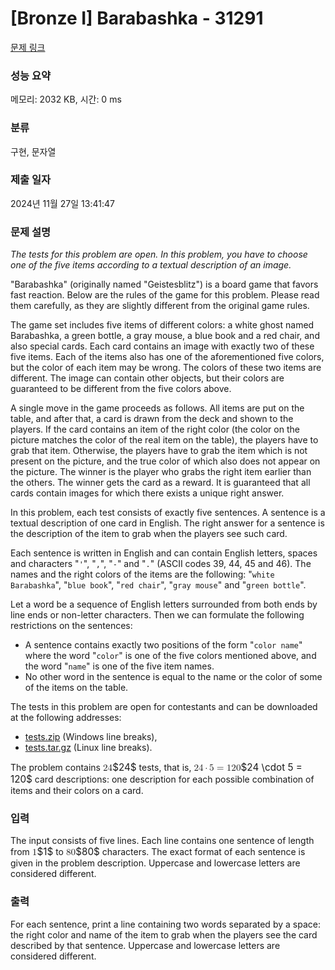 # [Bronze I] Barabashka - 31291 

[문제 링크](https://www.acmicpc.net/problem/31291) 

### 성능 요약

메모리: 2032 KB, 시간: 0 ms

### 분류

구현, 문자열

### 제출 일자

2024년 11월 27일 13:41:47

### 문제 설명

<p><em>The tests for this problem are open. In this problem, you have to choose one of the five items according to a textual description of an image.</em></p>

<p>"Barabashka" (originally named "Geistesblitz") is a board game that favors fast reaction. Below are the rules of the game for this problem. Please read them carefully, as they are slightly different from the original game rules.</p>

<p>The game set includes five items of different colors: a white ghost named Barabashka, a green bottle, a gray mouse, a blue book and a red chair, and also special cards. Each card contains an image with exactly two of these five items. Each of the items also has one of the aforementioned five colors, but the color of each item may be wrong. The colors of these two items are different. The image can contain other objects, but their colors are guaranteed to be different from the five colors above.</p>

<p>A single move in the game proceeds as follows. All items are put on the table, and after that, a card is drawn from the deck and shown to the players. If the card contains an item of the right color (the color on the picture matches the color of the real item on the table), the players have to grab that item. Otherwise, the players have to grab the item which is not present on the picture, and the true color of which also does not appear on the picture. The winner is the player who grabs the right item earlier than the others. The winner gets the card as a reward. It is guaranteed that all cards contain images for which there exists a unique right answer.</p>

<p>In this problem, each test consists of exactly five sentences. A sentence is a textual description of one card in English. The right answer for a sentence is the description of the item to grab when the players see such card.</p>

<p>Each sentence is written in English and can contain English letters, spaces and characters "<code>'</code>", "<code>,</code>", "<code>-</code>" and "<code>.</code>" (ASCII codes 39, 44, 45 and 46). The names and the right colors of the items are the following: "<code>white Barabashka</code>", "<code>blue book</code>", "<code>red chair</code>", "<code>gray mouse</code>" and "<code>green bottle</code>".</p>

<p>Let a word be a sequence of English letters surrounded from both ends by line ends or non-letter characters. Then we can formulate the following restrictions on the sentences:</p>

<ul>
	<li>A sentence contains exactly two positions of the form "<code>color name</code>" where the word "<code>color</code>" is one of the five colors mentioned above, and the word "<code>name</code>" is one of the five item names.</li>
	<li>No other word in the sentence is equal to the name or the color of some of the items on the table.</li>
</ul>

<p>The tests in this problem are open for contestants and can be downloaded at the following addresses:</p>

<ul>
	<li><a href="https://upload.acmicpc.net/a8853ad9-923b-4311-a272-8bf861652499/">tests.zip</a> (Windows line breaks),</li>
	<li><a href="https://upload.acmicpc.net/a7dd5f43-5e6c-49bf-9284-7d629d5fea38/">tests.tar.gz</a> (Linux line breaks).</li>
</ul>

<p>The problem contains <mjx-container class="MathJax" jax="CHTML" style="font-size: 109%; position: relative;"><mjx-math class="MJX-TEX" aria-hidden="true"><mjx-mn class="mjx-n"><mjx-c class="mjx-c32"></mjx-c><mjx-c class="mjx-c34"></mjx-c></mjx-mn></mjx-math><mjx-assistive-mml unselectable="on" display="inline"><math xmlns="http://www.w3.org/1998/Math/MathML"><mn>24</mn></math></mjx-assistive-mml><span aria-hidden="true" class="no-mathjax mjx-copytext">$24$</span></mjx-container> tests, that is, <mjx-container class="MathJax" jax="CHTML" style="font-size: 109%; position: relative;"><mjx-math class="MJX-TEX" aria-hidden="true"><mjx-mn class="mjx-n"><mjx-c class="mjx-c32"></mjx-c><mjx-c class="mjx-c34"></mjx-c></mjx-mn><mjx-mo class="mjx-n" space="3"><mjx-c class="mjx-c22C5"></mjx-c></mjx-mo><mjx-mn class="mjx-n" space="3"><mjx-c class="mjx-c35"></mjx-c></mjx-mn><mjx-mo class="mjx-n" space="4"><mjx-c class="mjx-c3D"></mjx-c></mjx-mo><mjx-mn class="mjx-n" space="4"><mjx-c class="mjx-c31"></mjx-c><mjx-c class="mjx-c32"></mjx-c><mjx-c class="mjx-c30"></mjx-c></mjx-mn></mjx-math><mjx-assistive-mml unselectable="on" display="inline"><math xmlns="http://www.w3.org/1998/Math/MathML"><mn>24</mn><mo>⋅</mo><mn>5</mn><mo>=</mo><mn>120</mn></math></mjx-assistive-mml><span aria-hidden="true" class="no-mathjax mjx-copytext">$24 \cdot 5 = 120$</span></mjx-container> card descriptions: one description for each possible combination of items and their colors on a card.</p>

### 입력 

 <p>The input consists of five lines. Each line contains one sentence of length from <mjx-container class="MathJax" jax="CHTML" style="font-size: 109%; position: relative;"><mjx-math class="MJX-TEX" aria-hidden="true"><mjx-mn class="mjx-n"><mjx-c class="mjx-c31"></mjx-c></mjx-mn></mjx-math><mjx-assistive-mml unselectable="on" display="inline"><math xmlns="http://www.w3.org/1998/Math/MathML"><mn>1</mn></math></mjx-assistive-mml><span aria-hidden="true" class="no-mathjax mjx-copytext">$1$</span></mjx-container> to <mjx-container class="MathJax" jax="CHTML" style="font-size: 109%; position: relative;"><mjx-math class="MJX-TEX" aria-hidden="true"><mjx-mn class="mjx-n"><mjx-c class="mjx-c38"></mjx-c><mjx-c class="mjx-c30"></mjx-c></mjx-mn></mjx-math><mjx-assistive-mml unselectable="on" display="inline"><math xmlns="http://www.w3.org/1998/Math/MathML"><mn>80</mn></math></mjx-assistive-mml><span aria-hidden="true" class="no-mathjax mjx-copytext">$80$</span></mjx-container> characters. The exact format of each sentence is given in the problem description. Uppercase and lowercase letters are considered different.</p>

### 출력 

 <p>For each sentence, print a line containing two words separated by a space: the right color and name of the item to grab when the players see the card described by that sentence. Uppercase and lowercase letters are considered different.</p>

